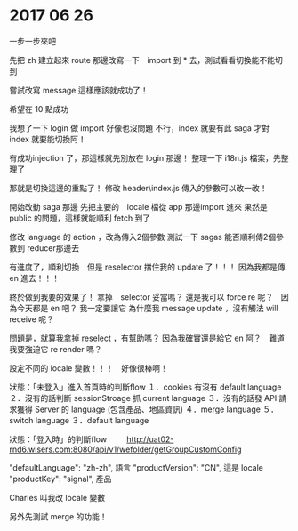 # 2017 06 26

一步一步來吧

先把 zh 建立起來
route 那邊改寫一下　import 到 * 去，測試看看切換能不能切到

嘗試改寫 message 
這樣應該就成功了！

希望在 10 點成功

我想了一下 login 做 import 好像也沒問題
不行，index 就要有此 saga 才對
index 就要能切換阿！

有成功injection 了，那這樣就先別放在 login 那邊！
整理一下 i18n.js 檔案，先整理了

那就是切換這邊的重點了！
修改 header\index.js 傳入的參數可以改一改！

開始改動 saga 那邊
先把主要的　locale 檔從 app 那邊import 進來
果然是 public 的問題，這樣就能順利 fetch 到了

修改 language 的 action ，改為傳入2個參數
測試一下 sagas 能否順利傳2個參數到 reducer那邊去

有進度了，順利切換　但是 reselector 擋住我的 update 了！！！
因為我都是傳 en 進去！！！

終於做到我要的效果了！
拿掉　selector 妥當嗎？
還是我可以 force re 呢？　因為今天都是 en 吧？
我一定要讓它
為什麼我 message update ，沒有觸法 will receive 呢？

問題是，就算我拿掉 reselect ，有幫助嗎？
因為我確實還是給它 en 阿？　難道我要強迫它 re render 嗎？

設定不同的 locale 變數！！！　好像很棒啊！

狀態：「未登入」進入首頁時的判斷flow
    １．cookies 有沒有 default language
    ２．沒有的話判斷 sessionStroage 抓 current language 
    ３．沒有的話發 API 請求獲得 Server 的 language (包含產品、地區資訊)
    ４．merge language
    ５．switch language
    ３．default language

狀態：「登入時」的判斷flow
　　
http://uat02-rnd6.wisers.com:8080/api/v1/wefolder/getGroupCustomConfig

"defaultLanguage": "zh-zh",  語言
"productVersion": "CN",   這是 locale
"productKey": "signal",   產品

Charles 叫我改 locale 變數

另外先測試 merge 的功能！

